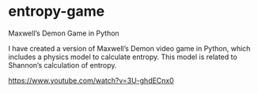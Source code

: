 # entropy-game
Maxwell’s Demon Game in Python

I have created a version of Maxwell’s Demon video game in Python, which includes a physics model to calculate entropy. This model is related to Shannon’s calculation of entropy. 

https://www.youtube.com/watch?v=3U-ghdECnx0
